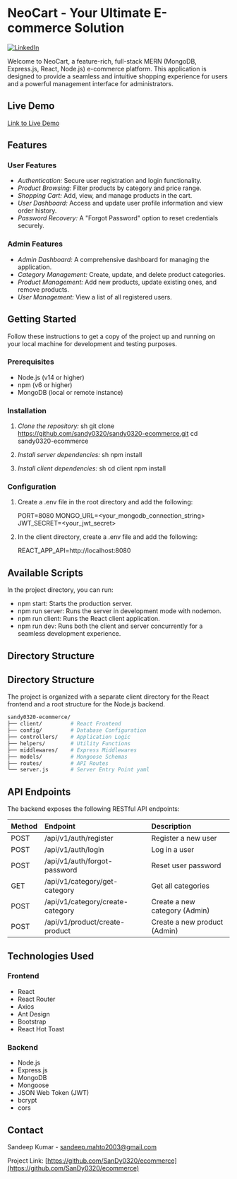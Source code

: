 # NeoCart - Your Ultimate E-commerce Solution

[![LinkedIn](https://img.shields.io/badge/-LinkedIn-blue?style=flat-square&logo=linkedin&logoColor=white&link=https://www.linkedin.com/in/sandeep-kumar-4205ab318/)](https://www.linkedin.com/in/sandeep-kumar-4205ab318/)

Welcome to NeoCart, a feature-rich, full-stack MERN (MongoDB, Express.js, React, Node.js) e-commerce platform. This application is designed to provide a seamless and intuitive shopping experience for users and a powerful management interface for administrators.

## Live Demo

[Link to Live Demo](https://www.loom.com/share/ceb166ef76514bda9379cb4331a4044b?sid=d8a51c6d-ca2b-467d-acf8-786d066e07a5)

## Features

### User Features

*   *Authentication:* Secure user registration and login functionality.
*   *Product Browsing:* Filter products by category and price range.
*   *Shopping Cart:* Add, view, and manage products in the cart.
*   *User Dashboard:* Access and update user profile information and view order history.
*   *Password Recovery:* A "Forgot Password" option to reset credentials securely.

### Admin Features

*   *Admin Dashboard:* A comprehensive dashboard for managing the application.
*   *Category Management:* Create, update, and delete product categories.
*   *Product Management:* Add new products, update existing ones, and remove products.
*   *User Management:* View a list of all registered users.

## Getting Started

Follow these instructions to get a copy of the project up and running on your local machine for development and testing purposes.

### Prerequisites

*   Node.js (v14 or higher)
*   npm (v6 or higher)
*   MongoDB (local or remote instance)

### Installation

1.  *Clone the repository:*
sh
    git clone https://github.com/sandy0320/sandy0320-ecommerce.git
    cd sandy0320-ecommerce
    

2.  *Install server dependencies:*
    sh
    npm install
    

3.  *Install client dependencies:*
    sh
    cd client
    npm install
    

### Configuration

1.  Create a .env file in the root directory and add the following:
    
    PORT=8080
    MONGO_URL=<your_mongodb_connection_string>
    JWT_SECRET=<your_jwt_secret>
    

2.  In the client directory, create a .env file and add the following:
    
    REACT_APP_API=http://localhost:8080
    

## Available Scripts

In the project directory, you can run:
*   npm start: Starts the production server.
*   npm run server: Runs the server in development mode with nodemon.
*   npm run client: Runs the React client application.
*   npm run dev: Runs both the client and server concurrently for a seamless development experience.

## Directory Structure

## Directory Structure

The project is organized with a separate client directory for the React frontend and a root structure for the Node.js backend.

```bash
sandy0320-ecommerce/
├── client/         # React Frontend
├── config/         # Database Configuration
├── controllers/    # Application Logic
├── helpers/        # Utility Functions
├── middlewares/    # Express Middlewares
├── models/         # Mongoose Schemas
├── routes/         # API Routes
└── server.js       # Server Entry Point yaml
```

## API Endpoints

The backend exposes the following RESTful API endpoints:

| Method | Endpoint                      | Description                               |
| :----- | :---------------------------- | :---------------------------------------- |
| POST   | /api/v1/auth/register       | Register a new user                       |
| POST   | /api/v1/auth/login          | Log in a user                             |
| POST   | /api/v1/auth/forgot-password| Reset user password                       |
| GET    | /api/v1/category/get-category| Get all categories                        |
| POST   | /api/v1/category/create-category | Create a new category (Admin)          |
| POST   | /api/v1/product/create-product | Create a new product (Admin)             |

## Technologies Used

### Frontend

*   React
*   React Router
*   Axios
*   Ant Design
*   Bootstrap
*   React Hot Toast

### Backend

*   Node.js
*   Express.js
*   MongoDB
*   Mongoose
*   JSON Web Token (JWT)
*   bcrypt
*   cors

## Contact

Sandeep Kumar - [sandeep.mahto2003@gmail.com](mailto:sandeep.mahto2003@gmail.com)

Project Link: [https://github.com/SanDy0320/ecommerce](https://github.com/SanDy0320/ecommerce)
